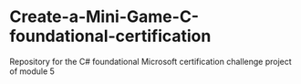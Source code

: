 # Create-a-Mini-Game-C-foundational-certification
Repository for the C# foundational Microsoft certification challenge project of module 5
